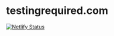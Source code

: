 # testingrequired.com

[![Netlify Status](https://api.netlify.com/api/v1/badges/d5c75e05-8fcb-4e03-920c-c5533487eb77/deploy-status)](https://app.netlify.com/sites/testingrequired/deploys)